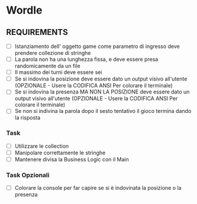 # Wordle

## REQUIREMENTS

- [ ] Istanziamento dell' oggetto game come parametro di ingresso deve prendere collezione di stringhe 
- [ ] La parola non ha una lunghezza fissa, e deve essere presa randomicamente da un file  
- [ ] Il massimo dei turni deve essere sei
- [ ] Se si indovina la posizione deve essere dato un output visivo all'utente
      (OPZIONALE - Usere la CODIFICA ANSI Per colorare il terminale)  
- [ ] Se si indovina la presenza MA NON LA POSIZIONE deve essere dato un output visivo all'utente
      (OPZIONALE - Usere la CODIFICA ANSI Per colorare il terminale)  
- [ ] Se non si indivina la parola dopo il sesto tentativo il gioco termina dando la risposta 

### Task

- [ ] Utilizzare le collection
- [ ] Manipolare correttamente le stringhe
- [ ] Mantenere divisa la Business Logic con il Main

### Task Opzionali

- [ ] Colorare la console per far capire se si è indovinata la posizione o la presenza
